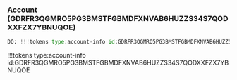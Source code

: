 
### Account (GDRFR3QGMRO5PG3BMSTFGBMDFXNVAB6HUZZS34S7QODXXFZX7YBNUQOE)

```python
DO: !!!tokens type:account-info id:GDRFR3QGMRO5PG3BMSTFGBMDFXNVAB6HUZZS34S7QODXXFZX7YBNUQOE
```

!!!tokens type:account-info id:GDRFR3QGMRO5PG3BMSTFGBMDFXNVAB6HUZZS34S7QODXXFZX7YBNUQOE